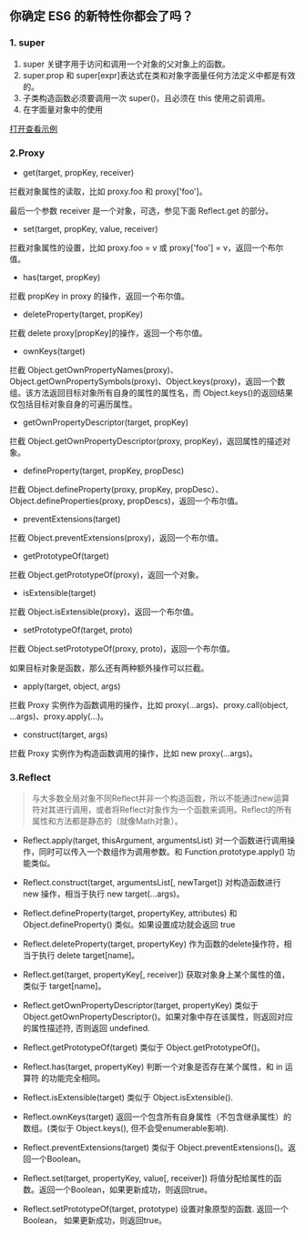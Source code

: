 ## 你确定 ES6 的新特性你都会了吗？

### 1. super

1. super 关键字用于访问和调用一个对象的父对象上的函数。
2. super.prop 和 super[expr]表达式在类和对象字面量任何方法定义中都是有效的。
3. 子类构造函数必须要调用一次 super()，且必须在 this 使用之前调用。
4. 在字面量对象中的使用

[打开查看示例](https://github.com/kekeon/blog/tree/master/ES6/demo/js/super.js)

### 2.Proxy

- get(target, propKey, receiver)

拦截对象属性的读取，比如 proxy.foo 和 proxy['foo']。

最后一个参数 receiver 是一个对象，可选，参见下面 Reflect.get 的部分。

- set(target, propKey, value, receiver)

拦截对象属性的设置，比如 proxy.foo = v 或 proxy['foo'] = v，返回一个布尔值。

- has(target, propKey)

拦截 propKey in proxy 的操作，返回一个布尔值。

- deleteProperty(target, propKey)

拦截 delete proxy[propKey]的操作，返回一个布尔值。

- ownKeys(target)

拦截 Object.getOwnPropertyNames(proxy)、Object.getOwnPropertySymbols(proxy)、Object.keys(proxy)，返回一个数组。该方法返回目标对象所有自身的属性的属性名，而 Object.keys()的返回结果仅包括目标对象自身的可遍历属性。

- getOwnPropertyDescriptor(target, propKey)

拦截 Object.getOwnPropertyDescriptor(proxy, propKey)，返回属性的描述对象。

- defineProperty(target, propKey, propDesc)

拦截 Object.defineProperty(proxy, propKey, propDesc）、Object.defineProperties(proxy, propDescs)，返回一个布尔值。

- preventExtensions(target)

拦截 Object.preventExtensions(proxy)，返回一个布尔值。

- getPrototypeOf(target)

拦截 Object.getPrototypeOf(proxy)，返回一个对象。

- isExtensible(target)

拦截 Object.isExtensible(proxy)，返回一个布尔值。

- setPrototypeOf(target, proto)

拦截 Object.setPrototypeOf(proxy, proto)，返回一个布尔值。

如果目标对象是函数，那么还有两种额外操作可以拦截。

- apply(target, object, args)

拦截 Proxy 实例作为函数调用的操作，比如 proxy(...args)、proxy.call(object, ...args)、proxy.apply(...)。

- construct(target, args)

拦截 Proxy 实例作为构造函数调用的操作，比如 new proxy(...args)。

### 3.Reflect

> 与大多数全局对象不同Reflect并非一个构造函数，所以不能通过new运算符对其进行调用，或者将Reflect对象作为一个函数来调用。Reflect的所有属性和方法都是静态的（就像Math对象）。

- Reflect.apply(target, thisArgument, argumentsList)
对一个函数进行调用操作，同时可以传入一个数组作为调用参数。和 Function.prototype.apply() 功能类似。

- Reflect.construct(target, argumentsList[, newTarget])
对构造函数进行 new 操作，相当于执行 new target(...args)。

- Reflect.defineProperty(target, propertyKey, attributes)
和 Object.defineProperty() 类似。如果设置成功就会返回 true

- Reflect.deleteProperty(target, propertyKey)
作为函数的delete操作符，相当于执行 delete target[name]。

- Reflect.get(target, propertyKey[, receiver])
获取对象身上某个属性的值，类似于 target[name]。

- Reflect.getOwnPropertyDescriptor(target, propertyKey)
类似于 Object.getOwnPropertyDescriptor()。如果对象中存在该属性，则返回对应的属性描述符,  否则返回 undefined.

- Reflect.getPrototypeOf(target)
类似于 Object.getPrototypeOf()。

- Reflect.has(target, propertyKey)
判断一个对象是否存在某个属性，和 in 运算符 的功能完全相同。

- Reflect.isExtensible(target)
类似于 Object.isExtensible().

- Reflect.ownKeys(target)
返回一个包含所有自身属性（不包含继承属性）的数组。(类似于 Object.keys(), 但不会受enumerable影响).

- Reflect.preventExtensions(target)
类似于 Object.preventExtensions()。返回一个Boolean。

- Reflect.set(target, propertyKey, value[, receiver])
将值分配给属性的函数。返回一个Boolean，如果更新成功，则返回true。

- Reflect.setPrototypeOf(target, prototype)
设置对象原型的函数. 返回一个 Boolean， 如果更新成功，则返回true。